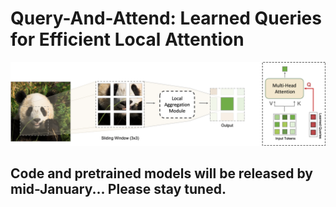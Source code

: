 # Query-And-Attend: Learned Queries for Efficient Local Attention
![QnA-Overview](qna_github.png)
## Code and pretrained models will be released by mid-January... Please stay tuned.

